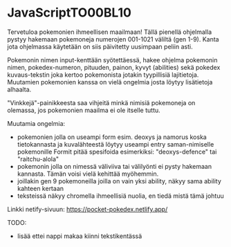# JavaScriptTO00BL10

Tervetuloa pokemonien ihmeellisen maailmaan!
Tällä pienellä ohjelmalla pystyy hakemaan pokemoneja numerojen 001-1021 väliltä (gen 1-9). Kanta jota ohjelmassa käytetään on siis päivitetty uusimpaan peliin 
asti.

Pokemonin nimen input-kenttään syötettäessä, hakee ohjelma pokemonin nimen, pokedex-numeron, pituuden, painon, kyvyt (abilities) sekä 
pokedex kuvaus-tekstin joka kertoo pokemonista jotakin tyypillisiä lajitietoja.
Muutamien pokemonien kanssa on vielä ongelmia josta löytyy lisätietoja alhaalta.

"Vinkkejä"-painikkeesta saa vihjeitä minkä nimisiä pokemoneja on olemassa, jos pokemonien maailma ei ole itselle tuttu.

Muutamia ongelmia:

- pokemonien jolla on useampi form esim. deoxys ja namorus koska tietokannasta ja kuvalähteestä löytyy useampi entry saman-nimiselle pokemonille
Formit pitää spesifoida esimerkiksi: "deoxys-defence" tai "raitchu-alola"
- pokemonin jolla on nimessä väliviiva tai välilyönti ei pysty hakemaan kannasta. Tämän voisi vielä kehittää myöhemmin.
- joillakin gen 9 pokemoneilla joilla on vain yksi ability, näkyy sama ability kahteen kertaan
- teksteissä näkyy chromella ihmeellisiä nuolia, en tiedä mistä tämä johtuu

Linkki netify-sivuun:
https://pocket-pokedex.netlify.app/



TODO:

- lisää ettei nappi makaa kiinni tekstikentässä